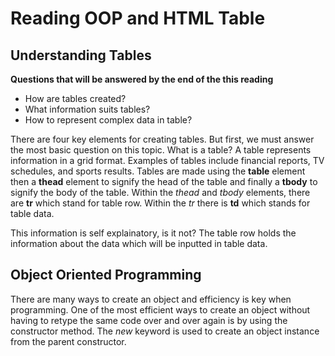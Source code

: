 # Reading OOP and HTML Table

## Understanding Tables

**Questions that will be answered by the end of the this reading**
- How are tables created?
- What information suits tables?
- How to represent complex data in table?

There are four key elements for creating tables. But first, we must answer the most basic question on this topic. What is a table? A table represents information in a grid format. Examples of tables include financial reports, TV schedules, and sports results. Tables are made using the **table** element then  a **thead** element to signify the head of the table and finally a **tbody** to signify the body of the table. Within the *thead* and *tbody* elements, there are **tr** which stand for table row. Within the *tr* there is **td** which stands for table data. 

This information is self explainatory, is it not? The table row holds the information about the data which will be inputted in table data.

## Object Oriented Programming

There are many ways to create an object and efficiency is key when programming. One of the most efficient ways to create an object without having to retype the same code over and over again is by using the constructor method. 
The *new* keyword is used to create an object instance from the parent constructor. 